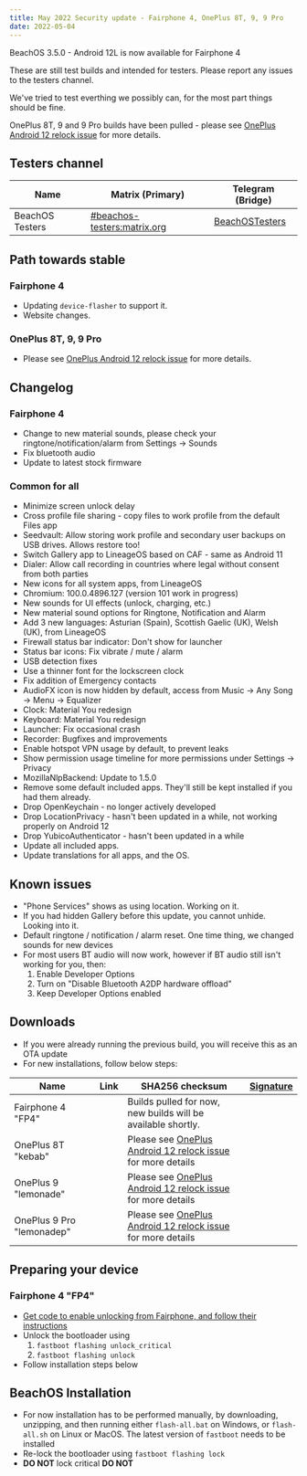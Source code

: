 ```yaml
---
title: May 2022 Security update - Fairphone 4, OnePlus 8T, 9, 9 Pro
date: 2022-05-04
---
```


BeachOS 3.5.0 - Android 12L is now available for Fairphone 4

These are still test builds and intended for testers. Please report any issues to the testers channel.

We've tried to test everthing we possibly can, for the most part things should be fine.

OnePlus 8T, 9 and 9 Pro builds have been pulled - please see [OnePlus Android 12 relock issue](https://beachos.org/news/2022/07/06/oneplus-android-12-relock-issue/) for more details. 

## Testers channel

| Name | Matrix (Primary) | Telegram (Bridge) |
| ---- | ------ | -------- |
| BeachOS Testers | [#beachos-testers:matrix.org](https://app.element.io/#/room/#beachos-testers:matrix.org) | [BeachOSTesters](https://t.me/BeachOSTesters) |

## Path towards stable

### Fairphone 4
* Updating `device-flasher` to support it.
* Website changes.

### OnePlus 8T, 9, 9 Pro
* Please see [OnePlus Android 12 relock issue](https://beachos.org/news/2022/07/06/oneplus-android-12-relock-issue/) for more details.

## Changelog

### Fairphone 4
* Change to new material sounds, please check your ringtone/notification/alarm from Settings -> Sounds
* Fix bluetooth audio
* Update to latest stock firmware

### Common for all
* Minimize screen unlock delay
* Cross profile file sharing - copy files to work profile from the default Files app
* Seedvault: Allow storing work profile and secondary user backups on USB drives. Allows restore too!
* Switch Gallery app to LineageOS based on CAF - same as Android 11
* Dialer: Allow call recording in countries where legal without consent from both parties
* New icons for all system apps, from LineageOS
* Chromium: 100.0.4896.127 (version 101 work in progress)
* New sounds for UI effects (unlock, charging, etc.)
* New material sound options for Ringtone, Notification and Alarm
* Add 3 new languages: Asturian (Spain), Scottish Gaelic (UK), Welsh (UK), from LineageOS
* Firewall status bar indicator: Don't show for launcher
* Status bar icons: Fix vibrate / mute / alarm
* USB detection fixes
* Use a thinner font for the lockscreen clock
* Fix addition of Emergency contacts
* AudioFX icon is now hidden by default, access from Music -> Any Song -> Menu -> Equalizer
* Clock: Material You redesign
* Keyboard: Material You redesign
* Launcher: Fix occasional crash
* Recorder: Bugfixes and improvements
* Enable hotspot VPN usage by default, to prevent leaks
* Show permission usage timeline for more permissions under Settings -> Privacy
* MozillaNlpBackend: Update to 1.5.0
* Remove some default included apps. They'll still be kept installed if you had them already.
* Drop OpenKeychain - no longer actively developed
* Drop LocationPrivacy - hasn't been updated in a while, not working properly on Android 12
* Drop YubicoAuthenticator - hasn't been updated in a while
* Update all included apps.
* Update translations for all apps, and the OS.

## Known issues
* "Phone Services" shows as using location. Working on it.
* If you had hidden Gallery before this update, you cannot unhide. Looking into it.
* Default ringtone / notification / alarm reset. One time thing, we changed sounds for new devices
* For most users BT audio will now work, however if BT audio still isn't working for you, then:
  1. Enable Developer Options
  2. Turn on "Disable Bluetooth A2DP hardware offload"
  3. Keep Developer Options enabled

## Downloads

* If you were already running the previous build, you will receive this as an OTA update
* For new installations, follow below steps:

| Name | Link | SHA256 checksum | [Signature](/install/verify) |
| ---- | ---- | --------------- | ---------------- |
| Fairphone 4 "FP4" | | Builds pulled for now, new builds will be available shortly. |
| OnePlus 8T "kebab" | | Please see [OnePlus Android 12 relock issue](https://beachos.org/news/2022/07/06/oneplus-android-12-relock-issue/) for more details |
| OnePlus 9 "lemonade" | | Please see [OnePlus Android 12 relock issue](https://beachos.org/news/2022/07/06/oneplus-android-12-relock-issue/) for more details |
| OnePlus 9 Pro "lemonadep" | | Please see [OnePlus Android 12 relock issue](https://beachos.org/news/2022/07/06/oneplus-android-12-relock-issue/) for more details  |

## Preparing your device

### Fairphone 4 "FP4"
* [Get code to enable unlocking from Fairphone, and follow their instructions](https://www.fairphone.com/en/bootloader-unlocking-code-for-fairphone-3/)
* Unlock the bootloader using
  1. `fastboot flashing unlock_critical`
  2. `fastboot flashing unlock`
* Follow installation steps below

## BeachOS Installation

* For now installation has to be performed manually, by downloading, unzipping, and then running either `flash-all.bat` on Windows, or `flash-all.sh` on Linux or MacOS. The latest version of `fastboot` needs to be installed
* Re-lock the bootloader using `fastboot flashing lock`
* **DO NOT** lock critical **DO NOT**
